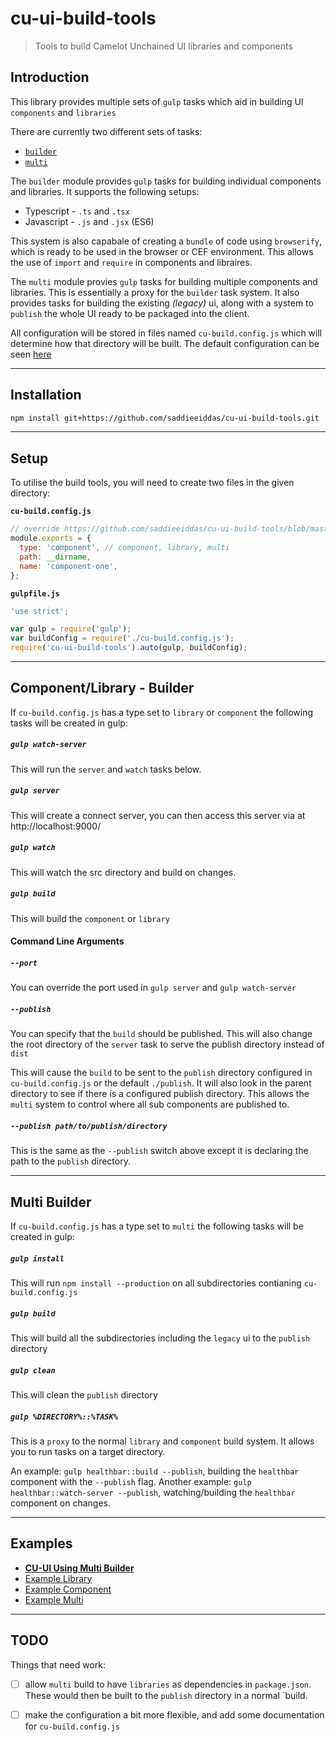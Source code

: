 cu-ui-build-tools
=================

> Tools to build Camelot Unchained UI libraries and components

Introduction
------------

This library provides multiple sets of `gulp` tasks which aid in building UI `components` and `libraries`

There are currently two different sets of tasks:

- [`builder`](https://github.com/saddieeiddas/cu-ui-build-tools/blob/master/lib/builder/builder.js)
- [`multi`](https://github.com/saddieeiddas/cu-ui-build-tools/blob/master/lib/builder/multi.js)

The `builder` module provides `gulp` tasks for building individual components and libraries. It supports the following setups:

- Typescript - `.ts` and `.tsx`
- Javascript - `.js` and `.jsx` (ES6)

This system is also capabale of creating a `bundle` of code using `browserify`, which is ready to be used in the browser or CEF environment. This allows the use of `import` and `require` in components and libraires.

The `multi` module provies `gulp` tasks for building multiple components and libraries. This is essentially a proxy for the `builder` task system. It also provides tasks for building the existing *(legacy)* ui, along with a system to `publish` the whole UI ready to be packaged into the client.

All configuration will be stored in files named `cu-build.config.js` which will determine how that directory will be built.
The default configuration can be seen [here](https://github.com/saddieeiddas/cu-ui-build-tools/blob/master/lib/util/config.js#L13)

---

Installation
------------

```sh
npm install git+https://github.com/saddieeiddas/cu-ui-build-tools.git --save-dev
```

---

Setup
-----

To utilise the build tools, you will need to create two files in the given directory:

**`cu-build.config.js`**

```js
// override https://github.com/saddieeiddas/cu-ui-build-tools/blob/master/lib/util/config.js
module.exports = {
  type: 'component', // component, library, multi
  path: __dirname,
  name: 'component-one',
};
```

**`gulpfile.js`**

```js
'use strict';

var gulp = require('gulp');
var buildConfig = require('./cu-build.config.js');
require('cu-ui-build-tools').auto(gulp, buildConfig);
```

---

Component/Library - Builder
---------------------------

If `cu-build.config.js` has a type set to `library` or `component` the following tasks will be created in gulp:

##### `gulp watch-server`

This will run the `server` and `watch` tasks below.

##### `gulp server`

This will create a connect server, you can then access this server via at http://localhost:9000/

##### `gulp watch`

This will watch the src directory and build on changes.

##### `gulp build`

This will build the `component` or `library`

#### Command Line Arguments

##### `--port`

You can override the port used in `gulp server` and `gulp watch-server`

##### `--publish`

You can specify that the `build` should be published. This will also change the root directory of the `server` task to serve
the publish directory instead of `dist`

This will cause the `build` to be sent to the `publish` directory configured in `cu-build.config.js` or the default `./publish`. It will also look in the parent directory to see if there is a configured publish directory.
This allows the `multi` system to control where all sub components are published to.

##### `--publish path/to/publish/directory`

This is the same as the `--publish` switch above except it is declaring the path to the `publish` directory.


---

Multi Builder
-------------

If `cu-build.config.js` has a type set to `multi` the following tasks will be created in gulp:

##### `gulp install`

This will run `npm install --production` on all subdirectories contianing `cu-build.config.js`

##### `gulp build`

This will build all the subdirectories including the `legacy` ui to the `publish` directory

##### `gulp clean`

This will clean the `publish` directory

##### `gulp %DIRECTORY%::%TASK%`

This is a `proxy` to the normal `library` and `component` build system. It allows you to run tasks on a target directory.

An example:  `gulp healthbar::build --publish`, building the `healthbar` component with the `--publish` flag.
Another example: `gulp healthbar::watch-server --publish`, watching/building the `healthbar` component on changes.

---

Examples
--------

- **[CU-UI Using Multi Builder](https://github.com/saddieeiddas/cu-ui/tree/ui-2)**
- [Example Library](https://github.com/saddieeiddas/cu-ui-boilerplate-library)
- [Example Component](https://github.com/saddieeiddas/cu-ui-boilerplate-component)
- [Example Multi](https://github.com/saddieeiddas/cu-ui-boilerplate-multi-component)


---

TODO
----

Things that need work:

- [ ] allow `multi` build to have `libraries` as dependencies in `package.json`. These would then be built to the `publish` directory in a normal `build.

- [ ] make the configuration a bit more flexible, and add some documentation for `cu-build.config.js`

